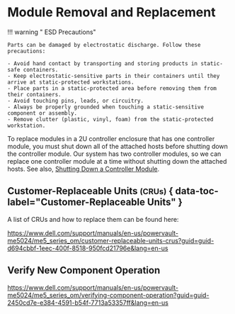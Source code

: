 # Module Removal and Replacement

!!! warning " ESD Precautions"

    Parts can be damaged by electrostatic discharge. Follow these precautions:

    - Avoid hand contact by transporting and storing products in static-safe containers.
    - Keep electrostatic-sensitive parts in their containers until they arrive at static-protected workstations.
    - Place parts in a static-protected area before removing them from their containers.
    - Avoid touching pins, leads, or circuitry.
    - Always be properly grounded when touching a static-sensitive component or assembly.
    - Remove clutter (plastic, vinyl, foam) from the static-protected workstation.

To replace modules in a 2U controller enclosure that has one controller module, you must shut down all of the attached hosts before shutting down the controller module. Our system has two controller modules, so we can replace one controller module at a time without shutting down the attached hosts. See also, [Shutting Down a Controller Module](me5-shutdown-controller.md).

## Customer-Replaceable Units <small>(CRUs)</small> { data-toc-label="Customer-Replaceable Units" }

A list of CRUs and how to replace them can be found here:

<https://www.dell.com/support/manuals/en-us/powervault-me5024/me5_series_om/customer-replaceable-units-crus?guid=guid-d694cbbf-1eec-400f-8518-950fcd21796e&lang=en-us>

## Verify New Component Operation

<https://www.dell.com/support/manuals/en-us/powervault-me5024/me5_series_om/verifying-component-operation?guid=guid-2450cd7e-e384-4591-b54f-7713a53357ff&lang=en-us>

